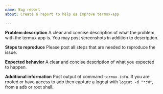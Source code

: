 ```yaml
---
name: Bug report
about: Create a report to help us improve termux-app

---
```


<!-- Important note: Refusing to provide needed information may result in issue closing. If you are having problems with a package in termux then a bug report should be filed in the termux-packages repo: https://github.com/termux/termux-packages -->

**Problem description**
A clear and concise description of what the problem with the termux app is. You may post screenshots in addition to description.

**Steps to reproduce**
Please post all steps that are needed to reproduce the issue.

**Expected behavior**
A clear and concise description of what you expected to happen.

**Additional information**
Post output of command `termux-info`.
If you are rooted or have access to adb then capture a logcat with `logcat -d "*:W"`, from a adb or root shell.
